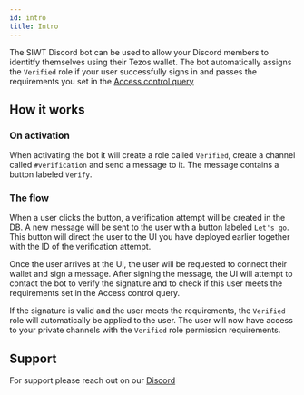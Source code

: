 ```yaml
---
id: intro
title: Intro
---
```


The SIWT Discord bot can be used to allow your Discord members to identitfy themselves using their Tezos wallet. The bot automatically assigns the `Verified` role if your user successfully signs in and passes the requirements you set in the [Access control query](https://github.com/StakeNow/SIWT/tree/develop/packages/acq)

## How it works

### On activation

When activating the bot it will create a role called `Verified`, create a channel called `#verification` and send a message to it.
The message contains a button labeled `Verify`.

### The flow

When a user clicks the button, a verification attempt will be created in the DB.
A new message will be sent to the user with a button labeled `Let's go`.
This button will direct the user to the UI you have deployed earlier together with the ID of the verification attempt.

Once the user arrives at the UI, the user will be requested to connect their wallet and sign a message.
After signing the message, the UI will attempt to contact the bot to verify the signature and to check if this user meets
the requirements set in the Access control query.

If the signature is valid and the user meets the requirements, the `Verified` role will automatically be applied to the user.
The user will now have access to your private channels with the `Verified` role permission requirements.

## Support

For support please reach out on our [Discord](https://discord.com/invite/6J3bjhkpxm?utm_source=GH&utm_medium=GH&utm_campaign=GH)
